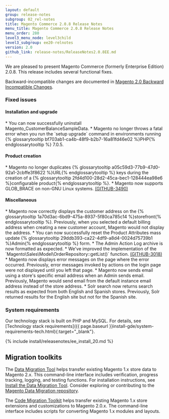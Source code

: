 ```yaml
---
layout: default
group: release-notes
subgroup: 02_rel-notes
title: Magento Commerce 2.0.8 Release Notes
menu_title: Magento Commerce 2.0.8 Release Notes
menu_order: 280
level3_menu_node: level3child
level3_subgroup: ee20-relnotes
version: 2.0
github_link: release-notes/ReleaseNotes2.0.8EE.md
---
```


We are pleased to present Magento Commerce (formerly Enterprise Edition) 2.0.8. This release includes several functional fixes.


Backward-incompatible changes are documented in <a href="{{ page.baseurl }}release-notes/changes_2.0.html" target="_blank">Magento 2.0 Backward Incompatible Changes</a>.



### Fixed issues


#### Installation and upgrade

<!--- 45608 -->* You can now successfully uninstall Magento_CustomerBalanceSampleData.

<!--- 51440 -->* Magento no longer throws a fatal error when you run the `setup upgrade` command in environments running {% glossarytooltip bf703ab1-ca4b-48f9-b2b7-16a81fd46e02 %}PHP{% endglossarytooltip %} 7.0.5. 


#### Product creation
<!--- 53342 -->* Magento  no longer duplicates {% glossarytooltip a05c59d3-77b9-47d0-92a1-2cbffe3f8622 %}URL{% endglossarytooltip %} keys during the creation of a {% glossarytooltip 2fd4d100-28d2-45ca-bec1-128444ea98e6 %}configurable product{% endglossarytooltip %}.

<!--- 50076 -->* Magento now supports GLOB_BRACE on non-GNU Linux systems. <a href="https://github.com/magento/magento2/issues/3490" target="_blank">(GITHUB-3490)</a> 




#### Miscellaneous

<!--- 52448 -->* Magento now correctly displays the customer address on the {% glossarytooltip 1a70d3ac-6bd9-475a-8937-5f80ca785c14 %}storefront{% endglossarytooltip %}. Previously,  when you selected a default billing address when creating a new customer account, Magento would not display the  address.

<!--- 50507 -->* You can now successfully reset the Product Attributes mass update {% glossarytooltip 29ddb393-ca22-4df9-a8d4-0024d75739b1 %}Admin{% endglossarytooltip %} form.


<!--- 50716 -->* The Admin Action Log archive is now formatted as expected.


<!--- 49212 -->* We've improved the implementation of the `Magento\Sales\Model\OrderRepository::getList()` function.  <a href="https://github.com/magento/magento2/issues/3018" target="_blank">(GITHUB-3018)</a> 

<!--- 46014 -->* Magento now displays error messages on the page where the error occurred. Previously, error messages invoked by actions on the login page were not displayed until you left that page.

<!--- 53814 -->* Magento now sends email using a store's specific email address when an Admin sends email. Previously, Magento would send email from the default instance email address instead of the store address.

<!--- 55087 -->* Solr search now returns search results as expected from both English and Spanish stores. Previously, Solr returned results for the English site but not for the Spanish site. 


### System requirements
Our technology stack is built on PHP and MySQL. For details, see [Technology stack requirements]({{ page.baseurl }}install-gde/system-requirements-tech.html){:target="_blank"}.


{% include install/releasenotes/ee_install_20.md %}



## Migration toolkits
The <a href="{{ page.baseurl }}migration/migration-migrate.html" target="_blank">Data Migration Tool</a> helps transfer existing Magento 1.x store data to Magento 2.x. This command-line interface includes verification, progress tracking, logging, and testing functions. For installation instructions, see  <a href="{{ page.baseurl }}migration/migration-tool-install.html" target="_blank">Install the Data Migration Tool</a>. Consider exploring or contributing to the <a href="https://github.com/magento/data-migration-tool" target="_blank"> Magento Data Migration repository</a>.

The <a href="https://github.com/magento/code-migration" target="_blank">Code Migration Toolkit</a> helps transfer existing Magento 1.x store extensions and customizations to Magento 2.0.x. The command-line interface includes scripts for converting Magento 1.x modules and layouts.
